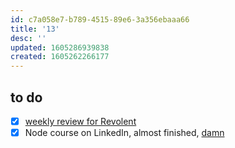 ```yaml
---
id: c7a058e7-b789-4515-89e6-3a356ebaaa66
title: '13'
desc: ''
updated: 1605286939838
created: 1605262266177
---
```


## to do

- [x] [weekly review for Revolent](https://www.surveymonkey.co.uk/r/UKRWR)
- [x] Node course on LinkedIn, almost finished, [damn](https://www.linkedin.com/learning/node-js-essential-training-3/writable-file-streams)